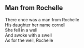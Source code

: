 Man from Rochelle
---
There once was a man from Rochelle  
His daughter her name cornell  
She fell in a well  
And awoke with a swell  
As for the well, Rochelle  
